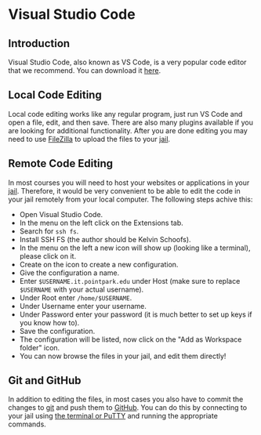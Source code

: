 # Visual Studio Code

## Introduction

Visual Studio Code, also known as VS Code, is a very popular code editor that we recommend. You can download it [here](https://code.visualstudio.com/).

## Local Code Editing

Local code editing works like any regular program, just run VS Code and open a file, edit, and then save. There are also many plugins available if you are looking for additional functionality. After you are done editing you may need to use [FileZilla](filezilla) to upload the files to your [jail](jail-setup).

## Remote Code Editing

In most courses you will need to host your websites or applications in your [jail](jail-setup). Therefore, it would be very convenient to be able to edit the code in your jail remotely from your local computer. The following steps achive this:

* Open Visual Studio Code.
* In the menu on the left click on the Extensions tab.
* Search for `ssh fs`.
* Install SSH FS (the author should be Kelvin Schoofs).
* In the menu on the left a new icon will show up (looking like a terminal), please click on it.
* Create on the icon to create a new configuration.
* Give the configuration a name.
* Enter `$USERNAME.it.pointpark.edu` under Host (make sure to replace `$USERNAME` with your actual username).
* Under Root enter `/home/$USERNAME`.
* Under Username enter your username.
* Under Password enter your password (it is much better to set up keys if you know how to).
* Save the configuration.
* The configuration will be listed, now click on the "Add as Workspace folder" icon.
* You can now browse the files in your jail, and edit them directly!

## Git and GitHub

In addition to editing the files, in most cases you also have to commit the changes to [git](git) and push them to [GitHub](github). You can do this by connecting to your jail using [the terminal or PuTTY](jail-setup) and running the appropriate commands.
